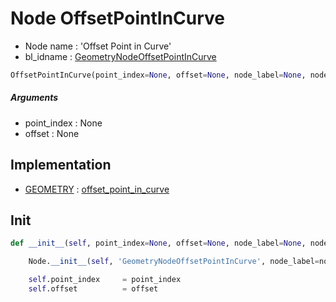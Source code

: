 # Node OffsetPointInCurve

- Node name : 'Offset Point in Curve'
- bl_idname : [GeometryNodeOffsetPointInCurve](https://docs.blender.org/api/current/bpy.types.GeometryNodeOffsetPointInCurve.html)


``` python
OffsetPointInCurve(point_index=None, offset=None, node_label=None, node_color=None, **kwargs)
```
##### Arguments

- point_index : None
- offset : None

## Implementation

- [GEOMETRY](/docs/GeoNodes/socket_GEOMETRY.md) : [offset_point_in_curve](/docs/GeoNodes/socket_GEOMETRY.md#offset_point_in_curve)

## Init

``` python
def __init__(self, point_index=None, offset=None, node_label=None, node_color=None, **kwargs):

    Node.__init__(self, 'GeometryNodeOffsetPointInCurve', node_label=node_label, node_color=node_color, **kwargs)

    self.point_index     = point_index
    self.offset          = offset
```
